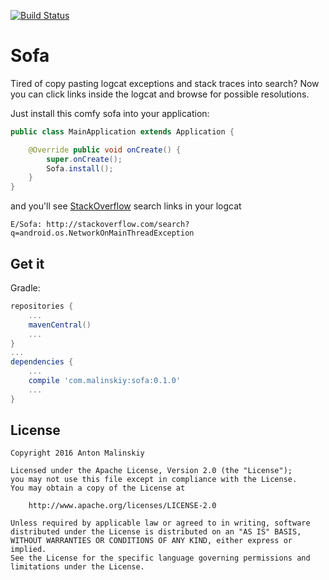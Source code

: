 [![Build Status](https://travis-ci.org/Malinskiy/Sofa.svg?branch=master)](https://travis-ci.org/Malinskiy/Sofa)

# Sofa
Tired of copy pasting logcat exceptions and stack traces into search? Now you can click links inside the 
logcat and browse for possible resolutions. 

Just install this comfy sofa into your application:
```java
public class MainApplication extends Application {

    @Override public void onCreate() {
        super.onCreate();
        Sofa.install();
    }
}
```

and you'll see [StackOverflow](http://stackoverflow.com) search links in your logcat

```
E/Sofa: http://stackoverflow.com/search?q=android.os.NetworkOnMainThreadException
```


## Get it

Gradle:
```groovy
repositories {
    ...
    mavenCentral()
    ...
}
...
dependencies {
    ...
    compile 'com.malinskiy:sofa:0.1.0'
    ...
}
```

## License

```
Copyright 2016 Anton Malinskiy

Licensed under the Apache License, Version 2.0 (the "License");
you may not use this file except in compliance with the License.
You may obtain a copy of the License at

    http://www.apache.org/licenses/LICENSE-2.0
    
Unless required by applicable law or agreed to in writing, software
distributed under the License is distributed on an "AS IS" BASIS,
WITHOUT WARRANTIES OR CONDITIONS OF ANY KIND, either express or implied.
See the License for the specific language governing permissions and   limitations under the License.
```